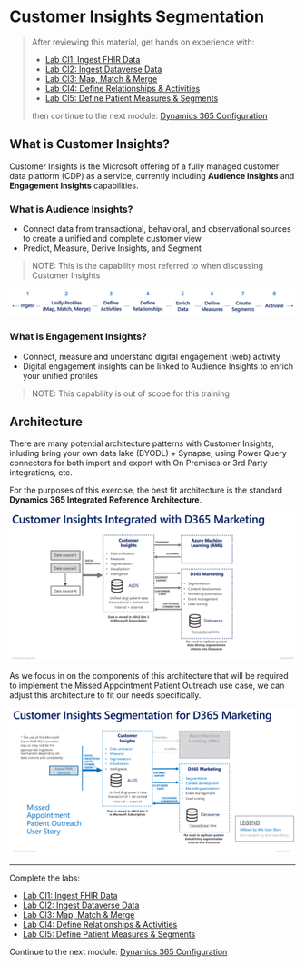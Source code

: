 # Customer Insights Segmentation
> After reviewing this material, get hands on experience with:<br>
> * [Lab CI1: Ingest FHIR Data](./Lab_CI1)
> * [Lab CI2: Ingest Dataverse Data](./Lab_CI2)
> * [Lab CI3: Map, Match & Merge](./Lab_CI3)
> * [Lab CI4: Define Relationships & Activities](./Lab_CI4)
> * [Lab CI5: Define Patient Measures & Segments](./Lab_CI5)
>
> then continue to the next module: [Dynamics 365 Configuration](https://github.com/microsoft/MC4H-Acceleration/tree/main/PatientOutreach_UserStoryTraining/5_D365_Marketing_Config)<br>


## What is Customer Insights?

Customer Insights is the Microsoft offering of a fully managed customer data platform (CDP) as a service, currently including **Audience Insights** and **Engagement Insights** capabilities. 

### What is Audience Insights?

* Connect data from transactional, behavioral, and observational sources to create a unified and complete customer view
* Predict, Measure, Derive Insights, and Segment

> NOTE: This is the capability most referred to when discussing Customer Insights 

![Audience Insights Process Steps](./Images/AudienceInsights_Steps.png)

### What is Engagement Insights?

* Connect, measure and understand digital engagement (web) activity
* Digital engagement insights can be linked to Audience Insights to enrich your unified profiles

> NOTE: This capability is out of scope for this training

## Architecture

There are many potential architecture patterns with Customer Insights, inluding bring your own data lake (BYODL) + Synapse, using Power Query connectors for both import and export with On Premises or 3rd Party integrations, etc. 

For the purposes of this exercise, the best fit architecture is the standard **Dynamics 365 Integrated Reference Architecture**. 

![Dynamics 365 Integrated Reference Architecture](./Images/D365_Integrated_RefArch.png)

As we focus in on the components of this architecture that will be required to implement the Missed Appointment Patient Outreach use case, we can adjust this architecture to fit our needs specifically. 

![Missed Appointment Patient Outreach CI Architecture](./Images/MissedAptPatientOutreach_Arch.png)
***
Complete the labs:
 * [Lab CI1: Ingest FHIR Data](./Lab_CI1/)
 * [Lab CI2: Ingest Dataverse Data](./Lab_CI2/)
 * [Lab CI3: Map, Match & Merge](./Lab_CI3/)
 * [Lab CI4: Define Relationships & Activities](./Lab_CI4)
 * [Lab CI5: Define Patient Measures & Segments](./Lab_CI5)

 Continue to the next module: [Dynamics 365 Configuration](https://github.com/microsoft/MC4H-Acceleration/tree/main/PatientOutreach_UserStoryTraining/5_D365_Marketing_Config)<br>








